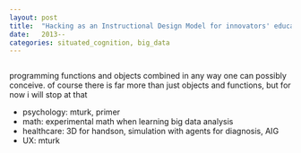 ```yaml
---
layout: post
title:  "Hacking as an Instructional Design Model for innovators' education: programming, 3D modeling, and synthetic biology"
date:   2013--
categories: situated_cognition, big_data
---
```


![]()

programming functions and objects combined in any way one can possibly conceive. of course there is far more than just objects and functions, but for now i will stop at that

* psychology: mturk, primer
* math: experimental math when learning big data analysis
* healthcare: 3D for handson, simulation with agents for diagnosis, AIG
* UX: mturk
